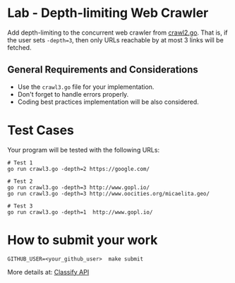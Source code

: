 # Lab - Depth-limiting Web Crawler

Add depth-limiting to the concurrent web crawler from [crawl2.go](https://github.com/CodersSquad/hello-gophers/blob/master/src/crawl2.go).
That is, if the user sets `-depth=3`, then only URLs reachable by at most 3 links will be fetched.

## General Requirements and Considerations

- Use the `crawl3.go` file for your implementation.
- Don't forget to handle errors properly.
- Coding best practices implementation will be also considered.

# Test Cases

Your program will be tested with the following URLs:

```
# Test 1
go run crawl3.go -depth=2 https://google.com/

# Test 2
go run crawl3.go -depth=3 http://www.gopl.io/
go run crawl3.go -depth=3 http://www.oocities.org/micaelita.geo/

# Test 3
go run crawl3.go -depth=1  http://www.gopl.io/

```

# How to submit your work

```
GITHUB_USER=<your_github_user>  make submit
```

More details at: [Classify API](../../classify.md)
